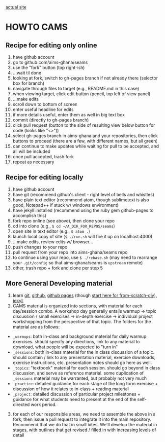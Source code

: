 [actual site](http://aims-ghana.github.io/seams/)

HOWTO CAMS
==========

## Recipe for editing only online

 1. have github account
 2. go to github.com/aims-ghana/seams
 3. use the "fork" button (top right-ish)
 4. ...wait til done
 5. looking at fork, switch to gh-pages branch if not already there (selector box for branch)
 6. navigate through files to target (e.g., README.md in this case)
 7. when viewing target, click edit button (pencil, top left of view panel)
 8. ...make edits
 9. scroll down to bottom of screen
 10. enter useful headline for edits
 11. if more details useful, enter them as well in big text box
 12. commit (directly to gh-pages branch)
 13. click pull request (button to the side of resulting view below button for code (looks like "<>"))
 14. select gh-pages branch in aims-ghana and your repositories, then click buttons to proceed (there are a few, with different names, but all green)
 15. can continue to make updates while waiting for pull to be accepted, and all will be included
 16. once pull accepted, trash fork
 17. repeat as necessary

## Recipe for editing locally

 1. have github account
 2. have git (recommend github's client - right level of bells and whistles)
 3. have plain text editor (recommend atom, though sublimetext is also good, Notepad++ if stuck w/ windows environment)
 4. have jekyll installed (recommend using the ruby gem github-pages to accomplish this)
 5. fork repo online (see above), then clone your repo
 6. cd into clone (e.g., `$ cd ~/A_DIR_FOR_REPOS/seams`)
 7. open site in text editor (e.g., `$ atom .`)
 8. launch local copy of site (`$ ./run.sh` will fire it up on localhost:4000)
 9. ...make edits, review edits w/ browser...
 10. push changes to your repo
 11. pull request from your repo into aims-ghana/seams repo
 12. to continue using your repo, use `$ ./rebase.sh` (may need to rearrange your `.git/config` so that aims-ghana/seams is `upstream` remote)
 13. other, trash repo + fork and clone per step 5

## More General Developing material

 1. learn [git](http://git-scm.com/documentation "git docs"), [github](https://help.github.com/),
 [github pages](https://help.github.com/categories/github-pages-basics/) (though [start here for from-scratch-diy](https://pages.github.com/)), [jekyll](http://jekyllrb.com/)
 2. CAMS material is organized into sections, with material for each day/session combo.  A workshop
 day generally entails warmup -> topic discussion / small exercises -> in-depth exercise -> individual
 project workshopping from the perspective of that topic.  The folders for the material are
 as follows:
  - `_warmups`: both in-class and background material for daily warmup exercises.  should specify any directions,
  link to any material to download, what people will be expected to "turn in"
  - `_sessions`: both in-class material for the in class discussion of a topic.  should contain / link to any presentation material, exercise downloads, exercise instructions, etc.  presentation notes should go here as well.
  - `_topics`: "textbook" material for each session.  should go beyond in class discussion, and serve as reference material.  some duplication of `_sessions` material may be warranted, but probably not very much
  - `_practice`: detailed guidance for each stage of the long form exercise + discussion of how it relates to
  in-class + reading material
  - `_project`: detailed discussion of particular project milestones + guidance for what students need to
  present at the end of the self-directed work period.

 3. for each of our responsible areas, we need to assemble the above in a fork, then issue a pull request to integrate it into the main repository.  Recommend that we do that in small bites.  We'll develop the material
 in stages, with outlines that get revised / filled in with increasing levels of detail

